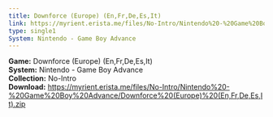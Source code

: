 ```yaml
---
title: Downforce (Europe) (En,Fr,De,Es,It)
link: https://myrient.erista.me/files/No-Intro/Nintendo%20-%20Game%20Boy%20Advance/Downforce%20(Europe)%20(En,Fr,De,Es,It).zip
type: single1
System: Nintendo - Game Boy Advance
---
```

<b>Game:</b> Downforce (Europe) (En,Fr,De,Es,It)<br>
<b>System:</b> Nintendo - Game Boy Advance<br>
<b>Collection:</b> No-Intro<br>
<b>Download:</b> https://myrient.erista.me/files/No-Intro/Nintendo%20-%20Game%20Boy%20Advance/Downforce%20(Europe)%20(En,Fr,De,Es,It).zip